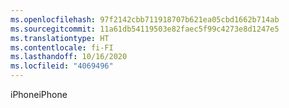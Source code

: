 ```yaml
---
ms.openlocfilehash: 97f2142cbb711918707b621ea05cbd1662b714ab
ms.sourcegitcommit: 11a61db54119503e82faec5f99c4273e8d1247e5
ms.translationtype: HT
ms.contentlocale: fi-FI
ms.lasthandoff: 10/16/2020
ms.locfileid: "4069496"
---
```

<span data-ttu-id="71bc6-101">iPhone</span><span class="sxs-lookup"><span data-stu-id="71bc6-101">iPhone</span></span>